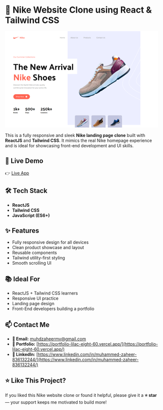 # 👟 Nike Website Clone using React & Tailwind CSS

![Homepage](./src/assets/images/nike.png)

This is a fully responsive and sleek **Nike landing page clone** built with **ReactJS** and **Tailwind CSS**. It mimics the real Nike homepage experience and is ideal for showcasing front-end development and UI skills.

## 🚀 Live Demo

👉 [Live App](https://github.com/muhdzaheermv/nike-website-react-tailwind)

## 🛠️ Tech Stack

- **ReactJS**
- **Tailwind CSS**
- **JavaScript (ES6+)**

## ✨ Features

- Fully responsive design for all devices
- Clean product showcase and layout
- Reusable components
- Tailwind utility-first styling
- Smooth scrolling UI



## 📚 Ideal For

- ReactJS + Tailwind CSS learners
- Responsive UI practice
- Landing page design
- Front-End developers building a portfolio

## 📫 Contact Me

- **📧 Email:** muhdzaheermv@gmail.com  
- **🔗 Portfolio:** [https://portfolio-lilac-eight-60.vercel.app/](https://portfolio-lilac-eight-60.vercel.app/)  
- **💼 LinkedIn:** [https://www.linkedin.com/in/muhammed-zaheer-836132244/](https://www.linkedin.com/in/muhammed-zaheer-836132244/)

## ⭐ Like This Project?

If you liked this Nike website clone or found it helpful, please give it a **⭐ star** — your support keeps me motivated to build more!

